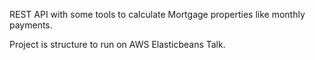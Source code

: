 REST API with some tools to calculate Mortgage properties like monthly payments.

Project is structure to run on AWS Elasticbeans Talk.